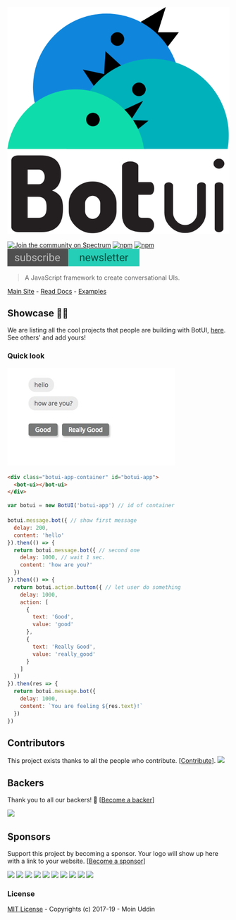 ![logo](logo.svg)

[![Join the community on Spectrum](https://withspectrum.github.io/badge/badge.svg)](https://spectrum.chat/botui) [![npm](https://img.shields.io/npm/v/botui.svg?style=flat-square)](https://www.npmjs.com/package/botui) [![npm](https://img.shields.io/npm/dm/botui.svg?style=flat-square)](https://www.npmjs.com/package/botui) [![newsletter](newsletter.svg)](https://tinyletter.com/moinhq)

> A JavaScript framework to create conversational UIs.


[Main Site](https://botui.org) - [Read Docs](https://docs.botui.org) - [Examples](https://github.com/moinism/botui-examples)

## Showcase 🎇✨

We are listing all the cool projects that people are building with BotUI, [here](https://github.com/botui/botui/blob/master/Showcase.md). See others' and add yours!

### Quick look

![preview](preview.png)

```html
<div class="botui-app-container" id="botui-app">
  <bot-ui></bot-ui>
</div>
```

```javascript
var botui = new BotUI('botui-app') // id of container

botui.message.bot({ // show first message
  delay: 200,
  content: 'hello'
}).then(() => {
  return botui.message.bot({ // second one
    delay: 1000, // wait 1 sec.
    content: 'how are you?'
  })
}).then(() => {
  return botui.action.button({ // let user do something
    delay: 1000,
    action: [
      {
        text: 'Good',
        value: 'good'
      },
      {
        text: 'Really Good',
        value: 'really_good'
      }
    ]
  })
}).then(res => {
  return botui.message.bot({
    delay: 1000,
    content: `You are feeling ${res.text}!`
  })
})
```


## Contributors

This project exists thanks to all the people who contribute. [[Contribute](CONTRIBUTING.md)].
<a href="https://github.com/botui/botui/graphs/contributors"><img src="https://opencollective.com/botui/contributors.svg?width=890&button=false" /></a>


## Backers

Thank you to all our backers! 🙏 [[Become a backer](https://opencollective.com/botui#backer)]

<a href="https://opencollective.com/botui#backers" target="_blank"><img src="https://opencollective.com/botui/backers.svg?width=890"></a>


## Sponsors

Support this project by becoming a sponsor. Your logo will show up here with a link to your website. [[Become a sponsor](https://opencollective.com/botui#sponsor)]

<a href="https://opencollective.com/botui/sponsor/0/website" target="_blank"><img src="https://opencollective.com/botui/sponsor/0/avatar.svg"></a>
<a href="https://opencollective.com/botui/sponsor/1/website" target="_blank"><img src="https://opencollective.com/botui/sponsor/1/avatar.svg"></a>
<a href="https://opencollective.com/botui/sponsor/2/website" target="_blank"><img src="https://opencollective.com/botui/sponsor/2/avatar.svg"></a>
<a href="https://opencollective.com/botui/sponsor/3/website" target="_blank"><img src="https://opencollective.com/botui/sponsor/3/avatar.svg"></a>
<a href="https://opencollective.com/botui/sponsor/4/website" target="_blank"><img src="https://opencollective.com/botui/sponsor/4/avatar.svg"></a>
<a href="https://opencollective.com/botui/sponsor/5/website" target="_blank"><img src="https://opencollective.com/botui/sponsor/5/avatar.svg"></a>
<a href="https://opencollective.com/botui/sponsor/6/website" target="_blank"><img src="https://opencollective.com/botui/sponsor/6/avatar.svg"></a>
<a href="https://opencollective.com/botui/sponsor/7/website" target="_blank"><img src="https://opencollective.com/botui/sponsor/7/avatar.svg"></a>
<a href="https://opencollective.com/botui/sponsor/8/website" target="_blank"><img src="https://opencollective.com/botui/sponsor/8/avatar.svg"></a>
<a href="https://opencollective.com/botui/sponsor/9/website" target="_blank"><img src="https://opencollective.com/botui/sponsor/9/avatar.svg"></a>



### License

[MIT License](https://github.com/moinism/botui/blob/master/LICENSE) - Copyrights (c) 2017-19 - Moin Uddin
